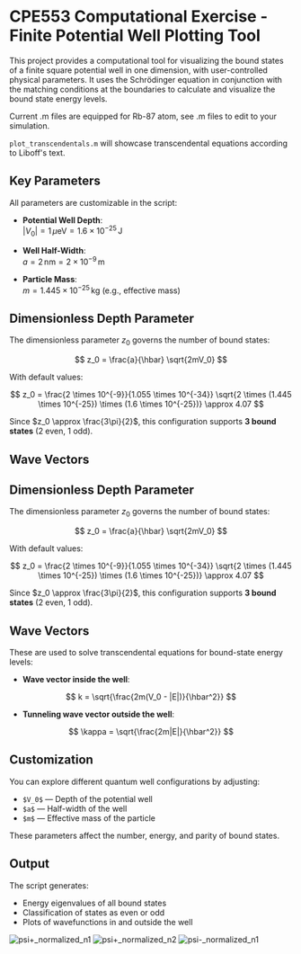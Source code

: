# CPE553 Computational Exercise - Finite Potential Well Plotting Tool

This project provides a computational tool for visualizing the bound states of a finite square potential well in one dimension, with user-controlled physical parameters. It uses the Schrödinger equation in conjunction with the matching conditions at the boundaries to calculate and visualize the bound state energy levels.

Current .m files are equipped for Rb-87 atom, see .m files to edit to your simulation. 

```plot_transcendentals.m``` will showcase transcendental equations according to Liboff's text.

## Key Parameters

All parameters are customizable in the script:

- **Potential Well Depth**:  
  $|V_0| = 1\, \mu\text{eV} = 1.6 \times 10^{-25}\, \text{J}$

- **Well Half-Width**:  
  $a = 2\, \text{nm} = 2 \times 10^{-9}\, \text{m}$

- **Particle Mass**:  
  $m = 1.445 \times 10^{-25}\, \text{kg}$ (e.g., effective mass)

## Dimensionless Depth Parameter

The dimensionless parameter $z_0$ governs the number of bound states:

$$
z_0 = \frac{a}{\hbar} \sqrt{2mV_0}
$$

With default values:

$$
z_0 = \frac{2 \times 10^{-9}}{1.055 \times 10^{-34}} \sqrt{2 \times (1.445 \times 10^{-25}) \times (1.6 \times 10^{-25})} \approx 4.07
$$

Since $z_0 \approx \frac{3\pi}{2}$, this configuration supports **3 bound states** (2 even, 1 odd).

## Wave Vectors

## Dimensionless Depth Parameter

The dimensionless parameter $z_0$ governs the number of bound states:

$$
z_0 = \frac{a}{\hbar} \sqrt{2mV_0}
$$

With default values:

$$
z_0 = \frac{2 \times 10^{-9}}{1.055 \times 10^{-34}} \sqrt{2 \times (1.445 \times 10^{-25}) \times (1.6 \times 10^{-25})} \approx 4.07
$$

Since $z_0 \approx \frac{3\pi}{2}$, this configuration supports **3 bound states** (2 even, 1 odd).

## Wave Vectors

These are used to solve transcendental equations for bound-state energy levels:

- **Wave vector inside the well**:

$$
k = \sqrt{\frac{2m(V_0 - |E|)}{\hbar^2}}
$$

- **Tunneling wave vector outside the well**:

$$
\kappa = \sqrt{\frac{2m|E|}{\hbar^2}}
$$

## Customization

You can explore different quantum well configurations by adjusting:

- `$V_0$` — Depth of the potential well  
- `$a$` — Half-width of the well  
- `$m$` — Effective mass of the particle  

These parameters affect the number, energy, and parity of bound states.

## Output

The script generates:

- Energy eigenvalues of all bound states  
- Classification of states as even or odd  
- Plots of wavefunctions in and outside the well 

![psi+_normalized_n1](psi+_normalized_n1.png)
![psi+_normalized_n2](psi+_normalized_n2.png)
![psi-_normalized_n1](psi-_normalized_n1.png)